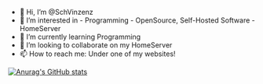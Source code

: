 - 👋 Hi, I’m @SchVinzenz
- 👀 I’m interested in
      - Programming
      - OpenSource, Self-Hosted Software
      - HomeServer
- 🌱 I’m currently learning Programming
- 💞️ I’m looking to collaborate on my HomeServer
- 📫 How to reach me: Under one of my websites!

<!---
SchVinzenz/SchVinzenz is a ✨ special ✨ repository because its `README.md` (this file) appears on your GitHub profile.
You can click the Preview link to take a look at your changes.
--->

[![Anurag's GitHub stats](https://github-readme-stats.vercel.app/api?username=schvinzenz)](https://github.com/anuraghazra/github-readme-stats)
